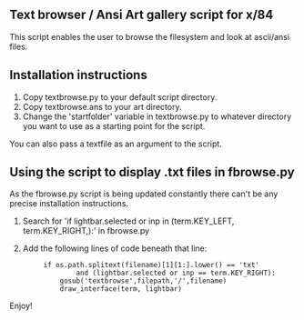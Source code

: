 Text browser / Ansi Art gallery script for x/84
-----------------------------------------------------------------
This script enables the user to browse the filesystem and look at ascii/ansi files.

Installation instructions
-------------------------
1. Copy textbrowse.py to your default script directory.
2. Copy textbrowse.ans to your art directory.
3. Change the 'startfolder' variable in textbrowse.py to whatever directory you want to use as a starting point for the script.

You can also pass a textfile as an argument to the script.

Using the script to display .txt files in fbrowse.py
----------------------------------------------------
As the fbrowse.py script is being updated constantly there can't be any precise installation instructions.

1. Search for 'if lightbar.selected or inp in (term.KEY_LEFT, term.KEY_RIGHT,):' in fbrowse.py
2. Add the following lines of code beneath that line:

            if os.path.splitext(filename)[1][1:].lower() == 'txt'
                    and (lightbar.selected or inp == term.KEY_RIGHT):
                gosub('textbrowse',filepath,'/',filename)
                draw_interface(term, lightbar)

Enjoy!
